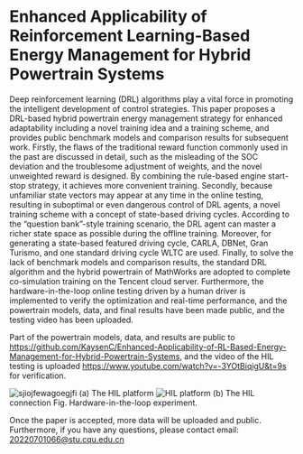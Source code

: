 # Enhanced Applicability of Reinforcement Learning-Based Energy Management for Hybrid Powertrain Systems
Deep reinforcement learning (DRL) algorithms play a vital force in promoting the intelligent development of control strategies. This paper proposes a DRL-based hybrid powertrain energy management strategy for enhanced adaptability including a novel training idea and a training scheme, and provides public benchmark models and comparison results for subsequent work. Firstly, the flaws of the traditional reward function commonly used in the past are discussed in detail, such as the misleading of the SOC deviation and the troublesome adjustment of weights, and the novel unweighted reward is designed. By combining the rule-based engine start-stop strategy, it achieves more convenient training. Secondly, because unfamiliar state vectors may appear at any time in the online testing, resulting in suboptimal or even dangerous control of DRL agents, a novel training scheme with a concept of state-based driving cycles. According to the “question bank”-style training scenario, the DRL agent can master a richer state space as possible during the offline training. Moreover, for generating a state-based featured driving cycle, CARLA, DBNet, Gran Turismo, and one standard driving cycle WLTC are used. Finally, to solve the lack of benchmark models and comparison results, the standard DRL algorithm and the hybrid powertrain of MathWorks are adopted to complete co-simulation training on the Tencent cloud server. Furthermore, the hardware-in-the-loop online testing driven by a human driver is implemented to verify the optimization and real-time performance, and the powertrain models, data, and final results have been made public, and the testing video has been uploaded.

Part of the powertrain models, data, and results are public to https://github.com/KaysenC/Enhanced-Applicability-of-RL-Based-Energy-Management-for-Hybrid-Powertrain-Systems, and the video of the HIL testing is uploaded https://www.youtube.com/watch?v=-3YOtBiqigU&t=9s for verification.

![sjiojfewagoegjfi](https://github.com/KaysenC/Enhanced-Applicability-of-RL-Based-Energy-Management-for-Hybrid-Powertrain-Systems/assets/68646204/0aacaf60-5354-4bec-a8d4-c5867ed3906b)
(a) The HIL platform
![HIL platform](https://github.com/KaysenC/Enhanced-Applicability-of-RL-Based-Energy-Management-for-Hybrid-Powertrain-Systems/assets/68646204/6f05eb81-8566-4909-b647-23279607235c)
(b) The HIL connection
Fig. Hardware-in-the-loop experiment.

Once the paper is accepted, more data will be uploaded and public. Furthermore, if you have any questions, please contact email: 20220701066@stu.cqu.edu.cn
